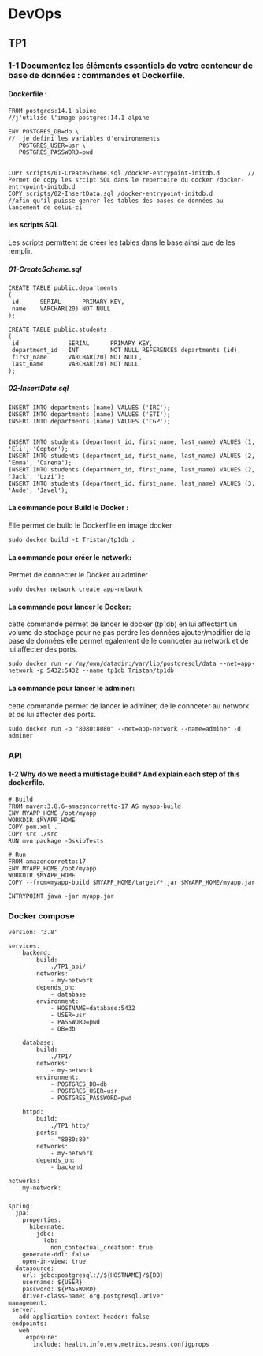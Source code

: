 # DevOps
## TP1
### 1-1 Documentez les éléments essentiels de votre conteneur de base de données : commandes et Dockerfile.
#### Dockerfile :
```
FROM postgres:14.1-alpine                                            //j'utilise l'image postgres:14.1-alpine  

ENV POSTGRES_DB=db \                                                 //  je defini les variables d'environements
   POSTGRES_USER=usr \                                               
   POSTGRES_PASSWORD=pwd


COPY scripts/01-CreateScheme.sql /docker-entrypoint-initdb.d        // Permet de copy les srcipt SQL dans le repertoire du docker /docker-entrypoint-initdb.d 
COPY scripts/02-InsertData.sql /docker-entrypoint-initdb.d          //afin qu'il puisse genrer les tables des bases de données au lancement de celui-ci
   ```
#### les scripts SQL
Les scripts permttent de créer les tables dans le base ainsi que de les remplir.
##### 01-CreateScheme.sql
```
CREATE TABLE public.departments
(
 id      SERIAL      PRIMARY KEY,
 name    VARCHAR(20) NOT NULL
);

CREATE TABLE public.students
(
 id              SERIAL      PRIMARY KEY,
 department_id   INT         NOT NULL REFERENCES departments (id),
 first_name      VARCHAR(20) NOT NULL,
 last_name       VARCHAR(20) NOT NULL
);
```
##### 02-InsertData.sql
```
INSERT INTO departments (name) VALUES ('IRC');
INSERT INTO departments (name) VALUES ('ETI');
INSERT INTO departments (name) VALUES ('CGP');


INSERT INTO students (department_id, first_name, last_name) VALUES (1, 'Eli', 'Copter');
INSERT INTO students (department_id, first_name, last_name) VALUES (2, 'Emma', 'Carena');
INSERT INTO students (department_id, first_name, last_name) VALUES (2, 'Jack', 'Uzzi');
INSERT INTO students (department_id, first_name, last_name) VALUES (3, 'Aude', 'Javel');
```
#### La commande pour Build le Docker :
Elle permet de build le Dockerfile en image docker
```
sudo docker build -t Tristan/tp1db .
```
#### La commande pour créer le network:
Permet de connecter le Docker au adminer
```
sudo docker network create app-network
```
#### La commande pour lancer le Docker:
cette commande permet de lancer le docker (tp1db) en lui affectant un volume de stockage pour ne pas perdre les données ajouter/modifier de la base de données
elle permet egalement de le connceter au network et de lui affecter des ports.
```
sudo docker run -v /my/own/datadir:/var/lib/postgresql/data --net=app-network -p 5432:5432 --name tp1db Tristan/tp1db
```
#### La commande pour lancer le adminer:
cette commande permet de lancer le adminer, de le connceter au network et de lui affecter des ports.
```
sudo docker run -p "8080:8080" --net=app-network --name=adminer -d adminer
```
### API
#### 1-2 Why do we need a multistage build? And explain each step of this dockerfile.
```
# Build
FROM maven:3.8.6-amazoncorretto-17 AS myapp-build
ENV MYAPP_HOME /opt/myapp
WORKDIR $MYAPP_HOME
COPY pom.xml .
COPY src ./src
RUN mvn package -DskipTests

# Run
FROM amazoncorretto:17
ENV MYAPP_HOME /opt/myapp
WORKDIR $MYAPP_HOME
COPY --from=myapp-build $MYAPP_HOME/target/*.jar $MYAPP_HOME/myapp.jar

ENTRYPOINT java -jar myapp.jar
```
### Docker compose
```
version: '3.8'

services:
    backend:
        build:
            ./TP1_api/
        networks:
            - my-network
        depends_on:
            - database
        environment:
            - HOSTNAME=database:5432
            - USER=usr
            - PASSWORD=pwd
            - DB=db
        
    database:
        build:
            ./TP1/
        networks:
            - my-network
        environment:
            - POSTGRES_DB=db
            - POSTGRES_USER=usr
            - POSTGRES_PASSWORD=pwd

    httpd:
        build:
            ./TP1_http/
        ports:
            - "8080:80"
        networks:
            - my-network
        depends_on:
            - backend

networks:
    my-network: 
```

### 
```
spring:
  jpa:
    properties:
      hibernate:
        jdbc:
          lob:
            non_contextual_creation: true
    generate-ddl: false
    open-in-view: true
  datasource:
    url: jdbc:postgresql://${HOSTNAME}/${DB}
    username: ${USER}
    password: ${PASSWORD}
    driver-class-name: org.postgresql.Driver
management:
 server:
   add-application-context-header: false
 endpoints:
   web:
     exposure:
       include: health,info,env,metrics,beans,configprops
```

